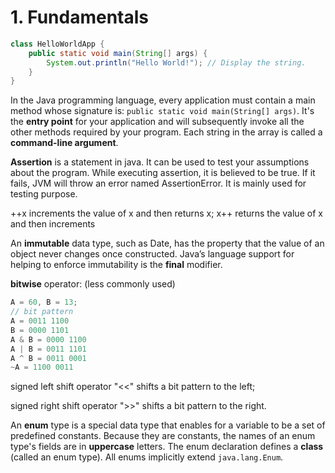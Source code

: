 # 1. Fundamentals

```java
class HelloWorldApp {
    public static void main(String[] args) {
        System.out.println("Hello World!"); // Display the string.
    }
}
```

In the Java programming language, every application must contain a main method whose signature is: `public static void main(String[] args)`. It's the **entry point** for your application and will subsequently invoke all the other methods required by your program. Each string in the array is called a **command-line argument**.

**Assertion** is a statement in java. It can be used to test your assumptions about the program. While executing assertion, it is believed to be true. If it fails, JVM will throw an error named AssertionError. It is mainly used for testing purpose.

++x increments the value of x and then returns x; x++ returns the value of x and then increments

An **immutable** data type, such as Date, has the property that the value of an object never changes once constructed. Java’s language support for helping to enforce immutability is the **final** modifier.

**bitwise** operator: \(less commonly used\)

```c
A = 60, B = 13;
// bit pattern
A = 0011 1100
B = 0000 1101
A & B = 0000 1100
A | B = 0011 1101
A ^ B = 0011 0001
~A = 1100 0011
```

signed left shift operator "&lt;&lt;" shifts a bit pattern to the left; 

signed right shift operator "&gt;&gt;" shifts a bit pattern to the right.

An **enum** type is a special data type that enables for a variable to be a set of predefined constants. Because they are constants, the names of an enum type's fields are in **uppercase** letters. The enum declaration defines a **class** \(called an enum type\). All enums implicitly extend `java.lang.Enum`.





